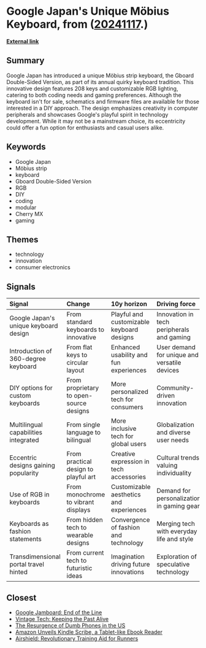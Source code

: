 # __Google Japan's Unique Möbius Keyboard__, from ([20241117](https://kghosh.substack.com/p/20241117).)

__[External link](https://www.techradar.com/computing/keyboards/google-japans-new-mobius-strip-keyboard-weighs-20-8-donuts-and-of-course-it-has-rgb?_bhlid=7fbf00656671ab521d20085fbbef44c5b84a671f)__



## Summary

Google Japan has introduced a unique Möbius strip keyboard, the Gboard Double-Sided Version, as part of its annual quirky keyboard tradition. This innovative design features 208 keys and customizable RGB lighting, catering to both coding needs and gaming preferences. Although the keyboard isn't for sale, schematics and firmware files are available for those interested in a DIY approach. The design emphasizes creativity in computer peripherals and showcases Google's playful spirit in technology development. While it may not be a mainstream choice, its eccentricity could offer a fun option for enthusiasts and casual users alike.

## Keywords

* Google Japan
* Möbius strip
* keyboard
* Gboard Double-Sided Version
* RGB
* DIY
* coding
* modular
* Cherry MX
* gaming

## Themes

* technology
* innovation
* consumer electronics

## Signals

| Signal                                | Change                                  | 10y horizon                               | Driving force                                |
|:--------------------------------------|:----------------------------------------|:------------------------------------------|:---------------------------------------------|
| Google Japan's unique keyboard design | From standard keyboards to innovative   | Playful and customizable keyboard designs | Innovation in tech peripherals and gaming    |
| Introduction of 360-degree keyboard   | From flat keys to circular layout       | Enhanced usability and fun experiences    | User demand for unique and versatile devices |
| DIY options for custom keyboards      | From proprietary to open-source designs | More personalized tech for consumers      | Community-driven innovation                  |
| Multilingual capabilities integrated  | From single language to bilingual       | More inclusive tech for global users      | Globalization and diverse user needs         |
| Eccentric designs gaining popularity  | From practical design to playful art    | Creative expression in tech accessories   | Cultural trends valuing individuality        |
| Use of RGB in keyboards               | From monochrome to vibrant displays     | Customizable aesthetics and experiences   | Demand for personalization in gaming gear    |
| Keyboards as fashion statements       | From hidden tech to wearable designs    | Convergence of fashion and technology     | Merging tech with everyday life and style    |
| Transdimensional portal travel hinted | From current tech to futuristic ideas   | Imagination driving future innovations    | Exploration of speculative technology        |

## Closest

* [Google Jamboard: End of the Line](1f6ffedb8c1bbd834ffc6a40038cbf7c)
* [Vintage Tech: Keeping the Past Alive](2a98922fc3676ea6365782ce075cf589)
* [The Resurgence of Dumb Phones in the US](29806fd07d41c5c25550b367b80f445c)
* [Amazon Unveils Kindle Scribe, a Tablet-like Ebook Reader](69637dcd83c48ebde0610a61a27b1989)
* [Airshield: Revolutionary Training Aid for Runners](8cab491fb7be16a880b6d24655941e75)